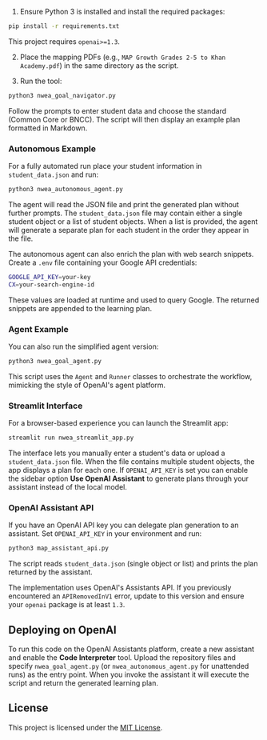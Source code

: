 1. Ensure Python 3 is installed and install the required packages:

```bash
pip install -r requirements.txt
```
This project requires `openai>=1.3`.

2. Place the mapping PDFs (e.g., `MAP Growth Grades 2-5 to Khan Academy.pdf`) in the same directory as the script.

3. Run the tool:

```bash
python3 nwea_goal_navigator.py
```

Follow the prompts to enter student data and choose the standard (Common Core or BNCC). The script will then display an example plan formatted in Markdown.

### Autonomous Example

For a fully automated run place your student information in ``student_data.json`` and run:

```bash
python3 nwea_autonomous_agent.py
```

The agent will read the JSON file and print the generated plan without further prompts. The
``student_data.json`` file may contain either a single student object or a list of student
objects. When a list is provided, the agent will generate a separate plan for each student in
the order they appear in the file.

The autonomous agent can also enrich the plan with web search snippets. Create a
`.env` file containing your Google API credentials:

```bash
GOOGLE_API_KEY=your-key
CX=your-search-engine-id
```

These values are loaded at runtime and used to query Google. The returned
snippets are appended to the learning plan.

### Agent Example

You can also run the simplified agent version:

```bash
python3 nwea_goal_agent.py
```

This script uses the `Agent` and `Runner` classes to orchestrate the workflow, mimicking the style of OpenAI's agent platform.

### Streamlit Interface

For a browser-based experience you can launch the Streamlit app:

```bash
streamlit run nwea_streamlit_app.py
```

The interface lets you manually enter a student's data or upload a `student_data.json` file. When the file contains multiple student objects, the app displays a plan for each one. If `OPENAI_API_KEY` is set you can enable the sidebar option **Use OpenAI Assistant** to generate plans through your assistant instead of the local model.

### OpenAI Assistant API

If you have an OpenAI API key you can delegate plan generation to an assistant. Set `OPENAI_API_KEY` in your environment and run:

```bash
python3 map_assistant_api.py
```

The script reads `student_data.json` (single object or list) and prints the plan returned by the assistant.

The implementation uses OpenAI's Assistants API. If you previously encountered
an `APIRemovedInV1` error, update to this version and ensure your `openai`
package is at least `1.3`.

## Deploying on OpenAI

To run this code on the OpenAI Assistants platform, create a new assistant and
enable the **Code Interpreter** tool. Upload the repository files and specify
``nwea_goal_agent.py`` (or ``nwea_autonomous_agent.py`` for unattended runs) as
the entry point. When you invoke the assistant it will execute the script and
return the generated learning plan.

## License

This project is licensed under the [MIT License](LICENSE).
